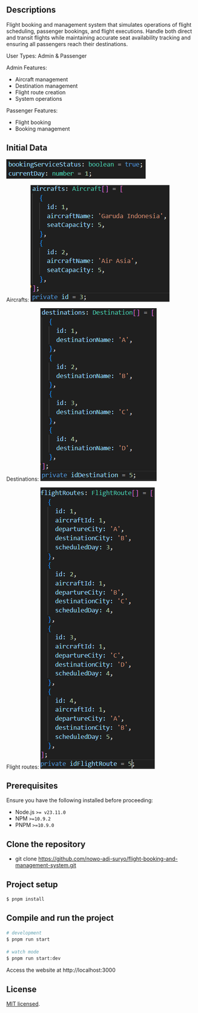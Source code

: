 ## Descriptions

Flight booking and management system that simulates operations of flight scheduling, passenger bookings, and flight executions.
Handle both direct and transit flights while maintaining accurate seat availability tracking and ensuring all passengers reach their destinations.

User Types: Admin & Passenger

Admin Features:
- Aircraft management
- Destination management
- Flight route creation
- System operations

Passenger Features:
- Flight booking
- Booking management

## Initial Data
![alt text](image.png)

Aircrafts:
![alt text](image-1.png)

Destinations:
![alt text](image-2.png)

Flight routes:
![alt text](image-3.png)

## Prerequisites

Ensure you have the following installed before proceeding:
- Node.js `>= v23.11.0`
- NPM `>=10.9.2`
- PNPM `>=10.9.0`

## Clone the repository

- git clone https://github.com/nowo-adi-suryo/flight-booking-and-management-system.git

## Project setup

```bash
$ pnpm install
```

## Compile and run the project

```bash
# development
$ pnpm run start

# watch mode
$ pnpm run start:dev
```

Access the website at http://localhost:3000

## License

[MIT licensed](https://github.com/nestjs/nest/blob/master/LICENSE).
